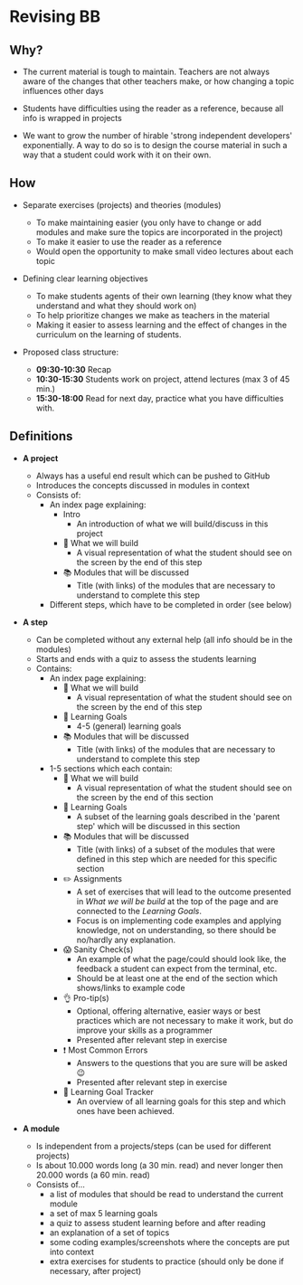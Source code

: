 # Revising BB

## Why?

* The current material is tough to maintain. Teachers are not always aware of the changes that other teachers make, or how changing a topic influences other days

* Students have difficulties using the reader as a reference, because all info is wrapped in projects

* We want to grow the number of hirable 'strong independent developers' exponentially. A way to do so is to design the course material in such a way that a student could work with it on their own.

## How

* Separate exercises (projects) and theories (modules) 
  * To make maintaining easier (you only have to change or add modules and make sure the topics are incorporated in the project)
  * To make it easier to use the reader as a reference
  * Would open the opportunity to make small video lectures about each topic

* Defining clear learning objectives
  * To make students agents of their own learning (they know what they understand and what they should work on)
  * To help prioritize changes we make as teachers in the material
  * Making it easier to assess learning and the effect of changes in the curriculum on the learning of students.


* Proposed class structure:
  * **09:30-10:30** Recap
  * **10:30-15:30** Students work on project, attend lectures (max 3 of 45 min.)
  * **15:30-18:00** Read for next day, practice what you have difficulties with.

## Definitions
  * **A project**
    * Always has a useful end result which can be pushed to GitHub
    * Introduces the concepts discussed in modules in context
    * Consists of:
      * An index page explaining:
        * Intro
          * An introduction of what we will build/discuss in this project
        * 🎨 What we will build
          * A visual representation of what the student should see on the screen by the end of this step
        * 📚 Modules that will be discussed
          * Title (with links) of the modules that are necessary to understand to complete this step
      * Different steps, which have to be completed in order (see below)

  * **A step**
    * Can be completed without any external help (all info should be in the modules)
    * Starts and ends with a quiz to assess the students learning 
    * Contains:
      * An index page explaining:
        * 🎨 What we will build
          * A visual representation of what the student should see on the screen by the end of this step
        * 🎯 Learning Goals
          * 4-5 (general) learning goals
        * 📚 Modules that will be discussed
          * Title (with links) of the modules that are necessary to understand to complete this step
      * 1-5 sections which each contain:
        * 🎨 What we will build
          * A visual representation of what the student should see on the screen by the end of this section
        * 🎯 Learning Goals
          * A subset of the learning goals described in the 'parent step' which will be discussed in this section
        * 📚 Modules that will be discussed
          * Title (with links) of a subset of the modules that were defined in this step which are needed for this specific section
        * ✏️ Assignments
          * A set of exercises that will lead to the outcome presented in _What we will be build_ at the top of the page and are connected to the _Learning Goals_.
          * Focus is on implementing code examples and applying knowledge, not on understanding, so there should be no/hardly any explanation.
        * 😱  Sanity Check(s)
          * An example of what the page/could should look like, the feedback a student can expect from the terminal, etc.
          * Should be at least one at the end of the section which shows/links to example code
        * 👌 Pro-tip(s)
          * Optional, offering alternative, easier ways or best practices which are not necessary to make it work, but do improve your skills as a programmer
          * Presented after relevant step in exercise
        * ❗️ Most Common Errors
          * Answers to the questions that you are sure will be asked 😉
          * Presented after relevant step in exercise
        * 🎯 Learning Goal Tracker
          * An overview of all learning goals for this step and which ones have been achieved.

  * **A module**
    * Is independent from a projects/steps (can be used for different projects)
    * Is about 10.000 words long (a 30 min. read) and never longer then 20.000 words (a 60 min. read) 
    * Consists of...
      * a list of modules that should be read to understand the current module
      * a set of max 5 learning goals
      * a quiz to assess student learning before and after reading
      * an explanation of a set of topics
      * some coding examples/screenshots where the concepts are put into context
      * extra exercises for students to practice (should only be done if necessary, after project)


